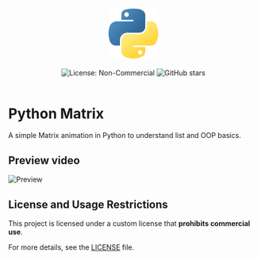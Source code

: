 <div align="center">
    <br>
    <img src="./logo.png" alt="name" width=100>
    <br>
    <br>
    <img src="https://img.shields.io/badge/License-NonCommercial-red" alt="License: Non-Commercial">
    <img src="https://img.shields.io/github/stars/TheRake66/name" alt="GitHub stars">
    <br>
    <br>
</div>

# Python Matrix

 A simple Matrix animation in Python to understand list and OOP basics.

## Preview video

 ![Preview](./demo.gif)

## License and Usage Restrictions

 This project is licensed under a custom license that **prohibits commercial use**.

 For more details, see the [LICENSE](./LICENSE) file.

